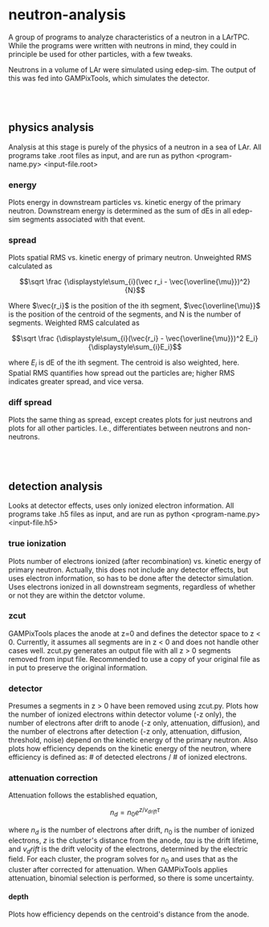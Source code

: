# neutron-analysis
A group of programs to analyze characteristics of a neutron in a LArTPC. While the programs were written with neutrons in mind, they could in principle be used for other particles, with a few tweaks. 

Neutrons in a volume of LAr were simulated using edep-sim. The output of this was fed into GAMPixTools, which simulates the detector. 

<br/>
<br/>

## physics analysis
Analysis at this stage is purely of the physics of a neutron in a sea of LAr. All programs take .root files as input, and are run as python <program-name.py> <input-file.root>

### energy
Plots energy in downstream particles vs. kinetic energy of the primary neutron. Downstream energy is determined as the sum of dEs in all edep-sim segments associated with that event. 

### spread
Plots spatial RMS vs. kinetic energy of primary neutron.  Unweighted RMS calculated as
```math
\sqrt \frac {\displaystyle\sum_{i}(\vec r_i - \vec{\overline{\mu}})^2} {N}
```
Where $\vec{r_i}$ is the position of the ith segment, $\vec{\overline{\mu}}$ is the position of the centroid of the segments, and N is the number of segments. Weighted RMS calculated as
```math
\sqrt \frac {\displaystyle\sum_{i}(\vec{r_i} - \vec{\overline{\mu}})^2 E_i} {\displaystyle\sum_{i}E_i}
```
where $E_i$ is dE of the ith segment. The centroid is also weighted, here. 
Spatial RMS quantifies how spread out the particles are; higher RMS indicates greater spread, and vice versa. 

### diff spread
Plots the same thing as spread, except creates plots for just neutrons and plots for all other particles. I.e., differentiates between neutrons and non-neutrons. 

<br/>
<br/>

## detection analysis
Looks at detector effects, uses only ionized electron information. All programs take .h5 files as input, and are run as python <program-name.py> <input-file.h5>

### true ionization
Plots number of electrons ionized (after recombination) vs. kinetic energy of primary neutron. Actually, this does not include any detector effects, but uses electron information, so has to be done after the detector simulation. Uses electrons ionized in all downstream segments, regardless of whether or not they are within the detctor volume. 

### zcut
GAMPixTools places the anode at z=0 and defines the detector space to z < 0. Currently, it assumes all segments are in z < 0 and does not handle other cases well. zcut.py generates an output file with all z > 0 segments removed from input file. Recommended to use a copy of your original file as in put to preserve the original information. 

### detector
Presumes a segments in z > 0 have been removed using zcut.py. Plots how the number of ionized electrons within detector volume (-z only), the number of electrons after drift to anode (-z only, attenuation, diffusion), and the number of electrons after detection (-z only, attenuation, diffusion, threshold, noise) depend on the kinetic energy of the primary neutron. Also plots how efficiency depends on the kinetic energy of the neutron, where efficiency is defined as: # of detected electrons / # of ionized electrons.

### attenuation correction
Attenuation follows the established equation,
```math
n_d = n_0 e^{z/v_{drift} \tau}
```
where $n_d$ is the number of electrons after drift, $n_0$ is the number of ionized electrons, $z$ is the cluster's distance from the anode, $tau$ is the drift lifetime, and $v_drift$ is the drift velocity of the electrons, determined by the electric field. For each cluster, the program solves for $n_0$ and uses that as the cluster after corrected for attenuation. When GAMPixTools applies attenuation, binomial selection is performed, so there is some uncertainty. 

#### depth
Plots how efficiency depends on the centroid's distance from the anode. 

